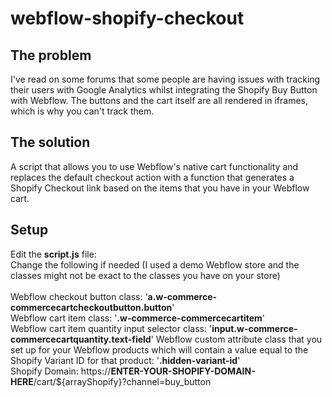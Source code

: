 # webflow-shopify-checkout

## The problem
I've read on some forums that some people are having issues with tracking their users with Google Analytics whilst integrating the Shopify Buy Button with Webflow. The buttons and the cart itself are all rendered in iframes, which is why you can't track them.

## The solution
A script that allows you to use Webflow's native cart functionality and replaces the default checkout action with a function that generates a Shopify Checkout link based on the items that you have in your Webflow cart.


## Setup
Edit the **script.js** file:<br>
Change the following if needed (I used a demo Webflow store and the classes might not be exact to the classes you have on your store)<br>
<br>
Webflow checkout button class: '**a.w-commerce-commercecartcheckoutbutton.button**'<br>
Webflow cart item class: '**.w-commerce-commercecartitem**'<br>
Webflow cart item quantity input selector class: '**input.w-commerce-commercecartquantity.text-field**'
Webflow custom attribute class that you set up for your Webflow products which will contain a value equal to the Shopify Variant ID for that product: '**.hidden-variant-id**'<br>
Shopify Domain: https://**ENTER-YOUR-SHOPIFY-DOMAIN-HERE**/cart/${arrayShopify}?channel=buy_button

